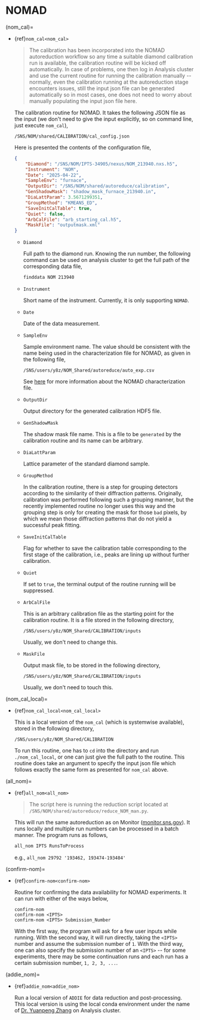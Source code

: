 NOMAD
===

(nom_cal)=
- {ref}`nom_cal<nom_cal>`

    > The calibration has been incorporated into the NOMAD autoreduction workflow so any time a suitable diamond calibration run is available, the calibration routine will be kicked off automatically. In case of problems, one then log in Analysis cluster and use the current routine for running the calibration manually -- normally, even the calibration running at the autoreduction stage encounters issues, still the input json file can be generated automatically so in most cases, one does not need to worry about manually populating the input json file here.

    The calibration routine for NOMAD. It takes the following JSON file as the input (we don't need to give the input explicitly, so on command line, just execute `nom_cal`),

    ```
    /SNS/NOM/shared/CALIBRATION/cal_config.json
    ```

    Here is presented the contents of the configuration file,

    ```json
    {
        "Diamond": "/SNS/NOM/IPTS-34905/nexus/NOM_213940.nxs.h5",
        "Instrument": "NOM",
        "Date": "2025-04-22",
        "SampleEnv": "furnace",
        "OutputDir": "/SNS/NOM/shared/autoreduce/calibration",
        "GenShadowMask": "shadow_mask_furnace_213940.in",
        "DiaLattParam": 3.5671299351,
        "GroupMethod": "KMEANS_ED",
        "SaveInitCalTable": true,
        "Quiet": false,
        "ArbCalFile": "arb_starting_cal.h5",
        "MaskFile": "outputmask.xml"
    }
    ```

    - `Diamond`

        Full path to the diamond run. Knowing the run number, the following command can be used on analysis cluster to get the full path of the corresponding data file,

        ```bash
        finddata NOM 213940
        ```

    - `Instrument`

        Short name of the instrument. Currently, it is only supporting `NOMAD`.

    - `Date`

        Date of the data measurement.

    - `SampleEnv`

        Sample environment name. The value should be consistent with the name being used in the characterization file for NOMAD, as given in the following file,

        ```
        /SNS/users/y8z/NOM_Shared/autoreduce/auto_exp.csv
        ```

        See [here](https://powder.ornl.gov/auto_reduce/nomad_auto.html) for more information about the NOMAD characterization file.

    - `OutputDir`

        Output directory for the generated calibration HDF5 file.

    - `GenShadowMask`

        The shadow mask file name. This is a file to be `generated` by the calibration routine and its name can be arbitrary.

    - `DiaLattParam`

        Lattice parameter of the standard diamond sample.

    - `GroupMethod`

        In the calibration routine, there is a step for grouping detectors according to the similarity of their diffraction patterns. Originally, calibration was performed following such a grouping manner, but the recently implemented routine no longer uses this way and the grouping step is only for creating the mask for those `bad` pixels, by which we mean those diffraction patterns that do not yield a successful peak fitting.

    - `SaveInitCalTable`

        Flag for whether to save the calibration table corresponding to the first stage of the calibration, i.e., peaks are lining up without further calibration.

    - `Quiet`

        If set to `true`, the terminal output of the routine running will be suppressed.

    - `ArbCalFile`

        This is an arbitrary calibration file as the starting point for the calibration routine. It is a file stored in the following directory,

        ```
        /SNS/users/y8z/NOM_Shared/CALIBRATION/inputs
        ```

        Usually, we don't need to change this.

    - `MaskFile`

        Output mask file, to be stored in the following directory,

        ```
        /SNS/users/y8z/NOM_Shared/CALIBRATION/inputs
        ```

        Usually, we don't need to touch this.

(nom_cal_local)=
- {ref}`nom_cal_local<nom_cal_local>`

    This is a local version of the `nom_cal` (which is systemwise available), stored in the following directory,

    ```
    /SNS/users/y8z/NOM_Shared/CALIBRATION
    ```

    To run this routine, one has to `cd` into the directory and run `./nom_cal_local`, or one can just give the full path to the routine. This routine does take an argument to specify the input json file which follows exactly the same form as presented for `nom_cal` above.

(all_nom)=
- {ref}`all_nom<all_nom>`

    > The script here is running the reduction script located at `/SNS/NOM/shared/autoreduce/reduce_NOM_man.py`.

    This will run the same autoreduction as on Monitor ([monitor.sns.gov](https://monitor.sns.gov)). It runs locally and multiple run numbers can be processed in a batch manner. The program runs as follows,

    ```bash
    all_nom IPTS RunsToProcess
    ```

    e.g., `all_nom 29792 '193462, 193474-193484'`

(confirm-nom)=
- {ref}`confirm-nom<confirm-nom>`

    Routine for confirming the data availability for NOMAD experiments. It can run with either of the ways below,

    ```
    confirm-nom
    confirm-nom <IPTS>
    confirm-nom <IPTS> Submission_Number
    ```

    With the first way, the program will ask for a few user inputs while running. With the second way, it will run directly, taking the `<IPTS>` number and assume the submission number of `1`. With the third way, one can also specify the submission number of an `<IPTS>` -- for some experiments, there may be some continuation runs and each run has a certain submission number, `1, 2, 3, ...`.

(addie_nom)=
- {ref}`addie_nom<addie_nom>`

    Run a local version of `ADDIE` for data reduction and post-processing. This local version is using the local conda environment under the name of [Dr. Yuanpeng Zhang](https://www.ornl.gov/staff-profile/yuanpeng-zhang) on Analysis cluster.